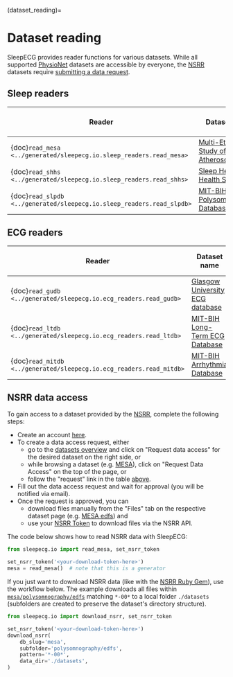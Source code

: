 (dataset_reading)=
# Dataset reading
SleepECG provides reader functions for various datasets. While all supported [PhysioNet](https://physionet.org/about/database/) datasets are accessible by everyone, the [NSRR](https://sleepdata.org/datasets) datasets require [submitting a data request](#nsrr-data-access).

## Sleep readers
|Reader|Dataset name|Annotated records|Raw data size|Access|
|-|-|-|-|-|
|{doc}`read_mesa <../generated/sleepecg.io.sleep_readers.read_mesa>`|[Multi-Ethnic Study of Atherosclerosis](https://sleepdata.org/datasets/mesa/)|2056|385 GB|[request](https://sleepdata.org/data/requests/mesa/start)|
|{doc}`read_shhs <../generated/sleepecg.io.sleep_readers.read_shhs>`|[Sleep Heart Health Study](https://sleepdata.org/datasets/mesa/)|8444|356 GB|[request](https://sleepdata.org/data/requests/shhs/start)|
|{doc}`read_slpdb <../generated/sleepecg.io.sleep_readers.read_slpdb>`|[MIT-BIH Polysomnographic Database](https://physionet.org/content/slpdb)|18|632 MB|open|


## ECG readers
|Reader|Dataset name|Records|Signals|Raw data size|
|-|-|-|-|-|
|{doc}`read_gudb <../generated/sleepecg.io.ecg_readers.read_gudb>`|[Glasgow University ECG database ](https://berndporr.github.io/ECG-GUDB/)|335|335|550 MB|
|{doc}`read_ltdb <../generated/sleepecg.io.ecg_readers.read_ltdb>`|[MIT-BIH Long-Term ECG Database](https://physionet.org/content/ltdb)|7|15|205 MB|
|{doc}`read_mitdb <../generated/sleepecg.io.ecg_readers.read_mitdb>`|[MIT-BIH Arrhythmia Database](https://physionet.org/content/mitdb)|48|96|98.5 MB|


## NSRR data access
To gain access to a dataset provided by the [NSRR](https://sleepdata.org), complete the following steps:
- Create an account [here](https://sleepdata.org/join).
- To create a data access request, either
    - go to the [datasets overview](https://sleepdata.org/datasets/) and click on "Request data access" for the desired dataset on the right side, or
    - while browsing a dataset (e.g. [MESA](https://sleepdata.org/datasets/mesa)), click on "Request Data Access" on the top of the page, or
    - follow the "request" link in the table [above](#sleep-readers).
- Fill out the data access request and wait for approval (you will be notified via email).
- Once the request is approved, you can
    - download files manually from the "Files" tab on the respective dataset page (e.g. [MESA edfs](https://sleepdata.org/datasets/mesa/files/polysomnography/edfs)) and
    - use your [NSRR Token](https://sleepdata.org/token) to download files via the NSRR API.

The code below shows how to read NSRR data with SleepECG:
```python
from sleepecg.io import read_mesa, set_nsrr_token

set_nsrr_token('<your-download-token-here>')
mesa = read_mesa()  # note that this is a generator
```

If you just want to download NSRR data (like with the [NSRR Ruby Gem](https://github.com/nsrr/nsrr-gem)), use the workflow below. The example downloads all files within [`mesa/polysomnography/edfs`](https://sleepdata.org/datasets/mesa/files/polysomnography/edfs) matching `*-00*` to a local folder `./datasets` (subfolders are created to preserve the dataset's directory structure).
```python
from sleepecg.io import download_nsrr, set_nsrr_token

set_nsrr_token('<your-download-token-here>')
download_nsrr(
    db_slug='mesa',
    subfolder='polysomnography/edfs',
    pattern='*-00*',
    data_dir='./datasets',
)
```
